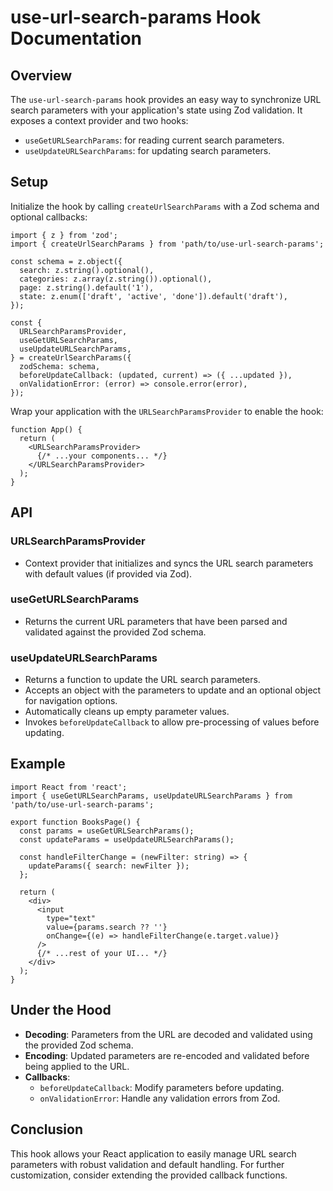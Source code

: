 # use-url-search-params Hook Documentation

## Overview

The `use-url-search-params` hook provides an easy way to synchronize URL search parameters with your application's state using Zod validation. It exposes a context provider and two hooks:

- `useGetURLSearchParams`: for reading current search parameters.
- `useUpdateURLSearchParams`: for updating search parameters.

## Setup

Initialize the hook by calling `createUrlSearchParams` with a Zod schema and optional callbacks:

```tsx
import { z } from 'zod';
import { createUrlSearchParams } from 'path/to/use-url-search-params';

const schema = z.object({
  search: z.string().optional(),
  categories: z.array(z.string()).optional(),
  page: z.string().default('1'),
  state: z.enum(['draft', 'active', 'done']).default('draft'),
});

const {
  URLSearchParamsProvider,
  useGetURLSearchParams,
  useUpdateURLSearchParams,
} = createUrlSearchParams({
  zodSchema: schema,
  beforeUpdateCallback: (updated, current) => ({ ...updated }),
  onValidationError: (error) => console.error(error),
});
```

Wrap your application with the `URLSearchParamsProvider` to enable the hook:

```tsx
function App() {
  return (
    <URLSearchParamsProvider>
      {/* ...your components... */}
    </URLSearchParamsProvider>
  );
}
```

## API

### URLSearchParamsProvider

- Context provider that initializes and syncs the URL search parameters with default values (if provided via Zod).

### useGetURLSearchParams

- Returns the current URL parameters that have been parsed and validated against the provided Zod schema.

### useUpdateURLSearchParams

- Returns a function to update the URL search parameters.
- Accepts an object with the parameters to update and an optional object for navigation options.
- Automatically cleans up empty parameter values.
- Invokes `beforeUpdateCallback` to allow pre-processing of values before updating.

## Example

```tsx
import React from 'react';
import { useGetURLSearchParams, useUpdateURLSearchParams } from 'path/to/use-url-search-params';

export function BooksPage() {
  const params = useGetURLSearchParams();
  const updateParams = useUpdateURLSearchParams();

  const handleFilterChange = (newFilter: string) => {
    updateParams({ search: newFilter });
  };

  return (
    <div>
      <input
        type="text"
        value={params.search ?? ''}
        onChange={(e) => handleFilterChange(e.target.value)}
      />
      {/* ...rest of your UI... */}
    </div>
  );
}
```

## Under the Hood

- **Decoding**: Parameters from the URL are decoded and validated using the provided Zod schema.
- **Encoding**: Updated parameters are re-encoded and validated before being applied to the URL.
- **Callbacks**:
  - `beforeUpdateCallback`: Modify parameters before updating.
  - `onValidationError`: Handle any validation errors from Zod.

## Conclusion

This hook allows your React application to easily manage URL search parameters with robust validation and default handling. For further customization, consider extending the provided callback functions.
